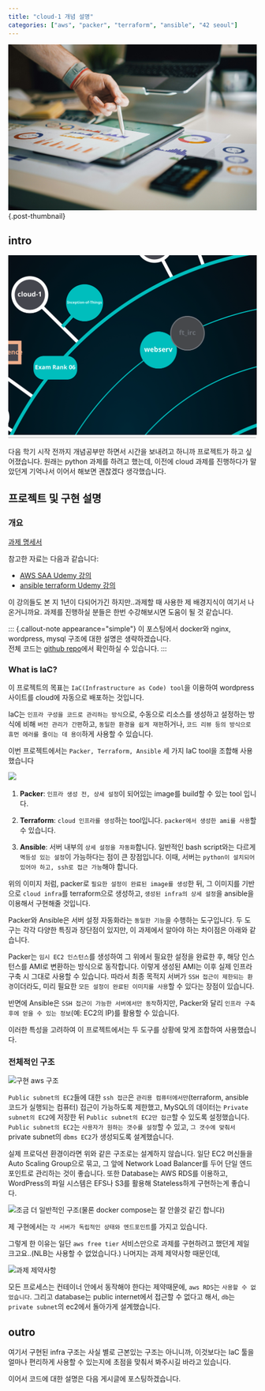 ```yaml
---
title: "cloud-1 개념 설명"
categories: ["aws", "packer", "terraform", "ansible", "42 seoul"]
---
```


![](/img/stat-thumb.jpg){.post-thumbnail}

## intro

![42 seoul outer 과제](/img/42-outer-1.png)

다음 학기 시작 전까지 개념공부만 하면서 시간을 보내려고 하니까 프로젝트가 하고 싶어졌습니다.
원래는 python 과제를 하려고 했는데, 이전에 cloud 과제를 진행하다가 말았던게 기억나서 이어서 해보면 괜찮겠다 생각했습니다.

## 프로젝트 및 구현 설명

### 개요

[과제 명세서](https://cdn.intra.42.fr/pdf/pdf/147805/en.subject.pdf)

참고한 자료는 다음과 같습니다:

- [AWS SAA Udemy 강의](https://www.udemy.com/course/aws-certified-solutions-architect-associate-saa-c03/)
- [ansible terraform Udemy 강의](https://www.udemy.com/course/terraform-and-ansible/?utm_campaign=2025-01-21&utm_content=promo&utm_medium=4897172&utm_source=email-sendgrid&utm_term=38475056)

이 강의들도 본 지 1년이 다되어가긴 하지만..과제할 때 사용한 제 배경지식이 여기서 나온거니까요.
과제를 진행하실 분들은 한번 수강해보시면 도움이 될 것 같습니다.

::: {.callout-note appearance="simple"}
이 포스팅에서 docker와 nginx, wordpress, mysql 구조에 대한 설명은 생략하겠습니다.  
전체 코드는 [github repo](https://github.com/cryscham123/cloud-1)에서 확인하실 수 있습니다.
:::

### What is IaC?

이 프로젝트의 목표는 `IaC(Infrastructure as Code) tool`을 이용하여 wordpress 사이트를 cloud에 자동으로 배포하는 것입니다.

IaC는 `인프라 구성을 코드로 관리하는 방식`으로, 수동으로 리소스를 생성하고 설정하는 방식에 비해 `버전 관리가 간편`하고, `동일한 환경을 쉽게 재현`하거나, `코드 리뷰 등의 방식으로 휴먼 에러를 줄이는 데 용이`하게 사용할 수 있습니다.

이번 프로젝트에서는 `Packer, Terraform, Ansible` 세 가지 IaC tool을 조합해 사용했습니다

![](https://snipboard.io/Tq01JU.jpg)

1. **Packer**: `인프라 생성 전, 상세 설정`이 되어있는 image를 build할 수 있는 tool 입니다.

2. **Terraform**: `cloud 인프라를 생성`하는 tool입니다. `packer에서 생성한 ami를 사용`할 수 있습니다.

3. **Ansible**: 서버 내부의 `상세 설정을 자동화`합니다. 일반적인 bash script와는 다르게 `멱등성 있는 설정`이 가능하다는 점이 큰 장점입니다. 이때, 서버는 `python이 설치되어 있어야 하고, ssh로 접근 가능`해야 합니다.

위의 이미지 처럼, packer로 `필요한 설정이 완료된 image를 생성`한 뒤, 그 이미지를 기반으로 `cloud infra`를 terraform으로 생성하고, `생성된 infra의 상세 설정`을 ansible을 이용해서 구현해줄 것입니다.

Packer와 Ansible은 서버 설정 자동화라는 `동일한 기능`을 수행하는 도구입니다.
두 도구는 각각 다양한 특징과 장단점이 있지만, 이 과제에서 알아야 하는 차이점은 아래와 같습니다.

Packer는 `임시 EC2 인스턴스`를 생성하여 그 위에서 필요한 설정을 완료한 후, 해당 인스턴스를 AMI로 변환하는 방식으로 동작합니다.
이렇게 생성된 AMI는 이후 실제 인프라 구축 시 그대로 사용할 수 있습니다.
따라서 최종 목적지 서버가 `SSH 접근이 제한되는 환경`이더라도, 미리 필요한 `모든 설정이 완료된 이미지를 사용`할 수 있다는 장점이 있습니다.

반면에 Ansible은 `SSH 접근이 가능한 서버에서만 동작`하지만, Packer와 달리 `인프라 구축 후에 얻을 수 있는 정보`(예: EC2의 IP)를 활용할 수 있습니다.

이러한 특성을 고려하여 이 프로젝트에서는 두 도구를 상황에 맞게 조합하여 사용했습니다.

### 전체적인 구조

![구현 aws 구조](https://snipboard.io/LxOGgU.jpg)

`Public subnet의 EC2`들에 대한 `ssh 접근`은 `관리용 컴퓨터에서만`(terraform, ansible 코드가 실행되는 컴퓨터) 접근이 가능하도록 제한했고, MySQL의 데이터는 `Private subnet의 EC2`에 저장한 뒤 `Public subnet의 EC2만 접근`할 수 있도록 설정했습니다.
`Public subnet의 EC2`는 `사용자가 원하는 갯수를 설정`할 수 있고, `그 갯수에 맞춰서` private subnet의 `dbms EC2`가 생성되도록 설계했습니다.

실제 프로덕션 환경이라면 위와 같은 구조로는 설계하지 않습니다.
일단 EC2 머신들을 Auto Scaling Group으로 묶고, 그 앞에 Network Load Balancer를 두어 단일 엔드포인트로 관리하는 것이 좋습니다.
또한 Database는 AWS RDS를 이용하고, WordPress의 파일 시스템은 EFS나 S3를 활용해 Stateless하게 구현하는게 좋습니다.

![조금 더 일반적인 구조(물론 docker compose는 잘 안쓸것 같긴 합니다)](https://snipboard.io/EHrPWd.jpg)

제 구현에서는 `각 서버가 독립적인 상태와 엔드포인트`를 가지고 있습니다.

그렇게 한 이유는 일단 `aws free tier` 서비스만으로 과제를 구현하려고 했던게 제일 크고요..(NLB는 사용할 수 없었습니다.)
나머지는 과제 제약사항 때문인데,

![과제 제약사항](https://snipboard.io/Tx21SW.jpg)

모든 프로세스는 컨테이너 안에서 동작해야 한다는 제약때문에, `aws RDS`는 `사용할 수 없었습니다`.
그리고 database는 public internet에서 접근할 수 없다고 해서, `db`는 `private subnet`의 ec2에서 돌아가게 설계했습니다.

## outro

여기서 구현된 infra 구조는 사실 별로 근본있는 구조는 아니니까, 이것보다는 IaC 툴을 얼마나 편리하게 사용할 수 있는지에 초점을 맞춰서 봐주시길 바라고 있습니다.

이어서 코드에 대한 설명은 다음 게시글에 포스팅하겠습니다.
